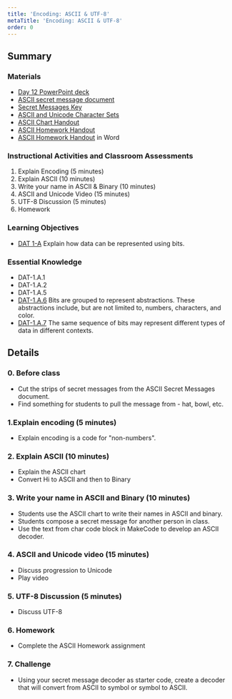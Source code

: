 ```yaml
---
title: 'Encoding: ASCII & UTF-8'
metaTitle: 'Encoding: ASCII & UTF-8'
order: 0
---
```


## Summary

### Materials

* [Day 12 PowerPoint deck]()
* [ASCII secret message document]()
* [Secret Messages Key]()
* [ASCII and Unicode Character Sets]()
* [ASCII Chart Handout]()
* [ASCII Homework Handout]()
* [ASCII Homework Handout]() in Word

### Instructional Activities and Classroom Assessments

1. Explain Encoding (5 minutes)
2. Explain ASCII (10 minutes)
3. Write your name in ASCII & Binary (10 minutes)
4. ASCII and Unicode Video (15 minutes)
5. UTF-8 Discussion (5 minutes)
6. Homework

### Learning Objectives

* [DAT 1-A]() Explain how data can be represented using bits.

### Essential Knowledge

* DAT-1.A.1
* DAT-1.A.2
* DAT-1.A.5
* [DAT-1.A.6]() Bits are grouped to represent abstractions. These abstractions include, but are not limited to, numbers, characters, and color.
* [DAT-1.A.7]() The same sequence of bits may represent different types of data in different contexts.

## Details

### 0. Before class 

* Cut the strips of secret messages from the ASCII Secret Messages document.
* Find something for students to pull the message from - hat, bowl, etc.

### 1.Explain encoding (5 minutes)

* Explain encoding is a code for "non-numbers".

### 2. Explain ASCII (10 minutes) 

* Explain the ASCII chart
* Convert Hi to ASCII and then to Binary

### 3. Write your name in ASCII and Binary (10 minutes) 

* Students use the ASCII chart to write their names in ASCII and binary.
* Students compose a secret message for another person in class.
* Use the text from char code block in MakeCode to develop an ASCII decoder.

### 4. ASCII and Unicode video (15 minutes) 

* Discuss progression to Unicode
* Play video

### 5. UTF-8 Discussion (5 minutes) 

* Discuss UTF-8
 
### 6. Homework

* Complete the ASCII Homework assignment

### 7. Challenge 

* Using your secret message decoder as starter code, create a decoder that will convert from ASCII to symbol or symbol to ASCII.